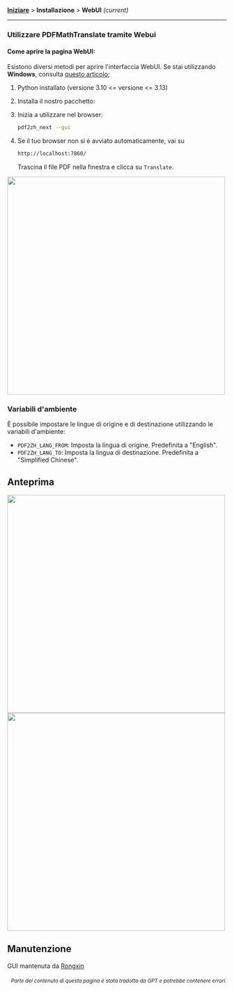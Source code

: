 [**Iniziare**](./getting-started.md) > **Installazione** > **WebUI** _(current)_

---

### Utilizzare PDFMathTranslate tramite Webui

#### Come aprire la pagina WebUI:

Esistono diversi metodi per aprire l'interfaccia WebUI. Se stai utilizzando **Windows**, consulta [questo articolo](./INSTALLATION_winexe.md);

1. Python installato (versione 3.10 <= versione <= 3.13)

2. Installa il nostro pacchetto:

3. Inizia a utilizzare nel browser:

    ```bash
    pdf2zh_next --gui
    ```

4. Se il tuo browser non si è avviato automaticamente, vai su

    ```bash
    http://localhost:7860/
    ```

    Trascina il file PDF nella finestra e clicca su `Translate`.

<!-- <img src="./images/gui.gif" width="500"/> -->
<img src='./../images/gui.gif' width="500"/>

### Variabili d'ambiente

È possibile impostare le lingue di origine e di destinazione utilizzando le variabili d'ambiente:

- `PDF2ZH_LANG_FROM`: Imposta la lingua di origine. Predefinita a "English".
- `PDF2ZH_LANG_TO`: Imposta la lingua di destinazione. Predefinita a "Simplified Chinese".

## Anteprima

<img src="./../images/before.png" width="500"/>
<img src="./../images/after.png" width="500"/>

## Manutenzione

GUI mantenuta da [Rongxin](https://github.com/reycn)

<div align="right"> 
<h6><small>Parte del contenuto di questa pagina è stata tradotta da GPT e potrebbe contenere errori.</small></h6>